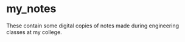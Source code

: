 # my_notes
These contain some digital copies of notes made during engineering classes at my college.
